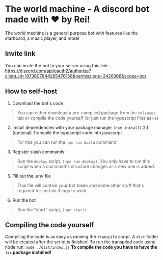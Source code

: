 # The world machine - A discord bot made with ❤️ by Rei!
The world machine is a general purpose bot with features like the starboard, a music player, and more!

## Invite link
You can invite the bot to your server using this link:
https://discord.com/api/oauth2/authorize?client_id=1073607844265476158&permissions=3426368&scope=bot

## How to self-host
1. Download the bot's code
> You can either download a pre-compiled package from the `releases` tab or compile the code yourself (or just run the typescript files as-is)
2. Install dependencies with your package manager `(npm install)`
2.1. (optional) Transpile the typescript code into javascript
> For this you can run the `npm run build` command
3. Register slash commands
> Run the `deploy` script, `(npm run deploy)`. You only have to run this script when a command's structure changes or a new one is added.
5. Fill out the .env file
> This file will contain your bot token and some other stuff that's required for certain things to work
6. Run the bot
> Run the "start" script, `(npm start)`


## Compiling the code yourself
Compiling the code is as easy as running the `transpile` script.
A `dist` folder will be created after the script is finished.
To run the transpiled code using node run: `node ./dist/index.js`
**To compile the code you have to have the `tsc` package installed!**
